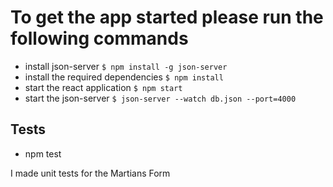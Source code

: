 # To get the app started please run the following commands

- install json-server `$ npm install -g json-server`
- install the required dependencies `$ npm install`
- start the react application `$ npm start`
- start the json-server `$ json-server --watch db.json --port=4000`

## Tests

- npm test

I made unit tests for the Martians Form
